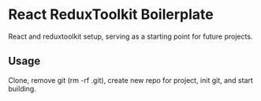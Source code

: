 # React ReduxToolkit Boilerplate

React and reduxtoolkit setup, serving as a starting point for future projects.

## Usage

Clone, remove git (rm -rf .git), create new repo for project, init git, and start building.
